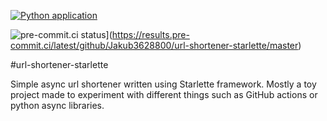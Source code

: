 [![Python application](https://github.com/Jakub3628800/url-shortener-starlette/actions/workflows/python-app.yml/badge.svg?branch=master)](https://github.com/Jakub3628800/url-shortener-starlette/actions/workflows/python-app.yml)

![pre-commit.ci status](https://results.pre-commit.ci/badge/github/Jakub3628800/url-shortener-starlette/master.svg)](https://results.pre-commit.ci/latest/github/Jakub3628800/url-shortener-starlette/master)

#url-shortener-starlette

Simple async url shortener written using Starlette framework. Mostly a toy project made to experiment with different
things such as GitHub actions or python async libraries.


